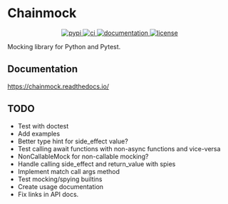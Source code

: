# Chainmock

<p align="center">
<a href="https://pypi.org/project/chainmock/">
  <img src="https://img.shields.io/pypi/v/chainmock" alt="pypi">
</a>
<a href="https://github.com/ollipa/chainmock/actions/workflows/ci.yml">
  <img src="https://github.com/ollipa/chainmock/actions/workflows/ci.yml/badge.svg" alt="ci">
</a>
<a href="https://chainmock.readthedocs.io/">
  <img src="https://img.shields.io/readthedocs/chainmock" alt="documentation">
</a>
<a href="./LICENSE">
  <img src="https://img.shields.io/pypi/l/chainmock" alt="license">
</a>
</p>

Mocking library for Python and Pytest.

## Documentation

https://chainmock.readthedocs.io/

## TODO

- Test with doctest
- Add examples
- Better type hint for side_effect value?
- Test calling await functions with non-async functions and vice-versa
- NonCallableMock for non-callable mocking?
- Handle calling side_effect and return_value with spies
- Implement match call args method
- Test mocking/spying builtins
- Create usage documentation
- Fix links in API docs.

